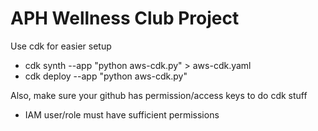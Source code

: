 # APH Wellness Club Project

Use cdk for easier setup
- cdk synth --app "python aws-cdk.py" > aws-cdk.yaml
- cdk deploy --app "python aws-cdk.py"

Also, make sure your github has permission/access keys to do cdk stuff
- IAM user/role must have sufficient permissions